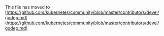 This file has moved to [https://github.com/kubernetes/community/blob/master/contributors/devel/godep.md](https://github.com/kubernetes/community/blob/master/contributors/devel/godep.md)
